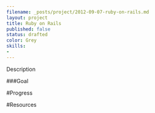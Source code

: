 ```yaml
---
filename: _posts/project/2012-09-07-ruby-on-rails.md
layout: project
title: Ruby on Rails
published: false
status: drafted
color: Grey
skills:
- 
---
```


Description


###Goal


#Progress


#Resources

